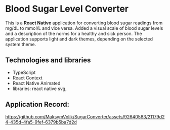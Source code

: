 # Blood Sugar Level Converter

This is a **React Native** application for converting blood sugar readings from mg/dL to mmol/L and vice versa. 
Added a visual scale of blood sugar levels and a description of the norms for a healthy and sick person.
The application supports light and dark themes, depending on the selected system theme.

## Technologies and libraries
- TypeScript
- React Context
- React Native Animated
- libraries: react native svg, 

## Application Record:

https://github.com/MaksymVolik/SugarConverter/assets/92640583/21179d24-435d-4fa5-9fef-6379b5ba7d2d

